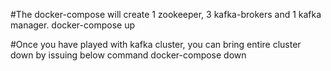 


#The docker-compose will create 1 zookeeper, 3 kafka-brokers and 1 kafka manager. 
docker-compose up


#Once you have played with kafka cluster, you can bring entire cluster down by issuing below command
docker-compose down
